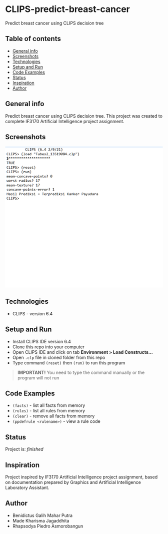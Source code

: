 # CLIPS-predict-breast-cancer

Predict breast cancer using CLIPS decision tree

## Table of contents

-   [General info](#general-info)
-   [Screenshots](#screenshots)
-   [Technologies](#technologies)
-   [Setup and Run](#setup-and-run)
-   [Code Examples](#code-examples)
-   [Status](#status)
-   [Inspiration](#inspiration)
-   [Author](#author)

## General info

Predict breast cancer using CLIPS decision tree. This project was created to complete IF3170 Artificial Intelligence project assignment.

## Screenshots

![Prediction Result](./img/prediction.png)

## Technologies

-   CLIPS - version 6.4

## Setup and Run

-   Install CLIPS IDE version 6.4
-   Clone this repo into your computer
-   Open CLIPS IDE and click on tab **Environment > Load Constructs...**
-   Open `.clp` file in cloned folder from this repo
-   Type command `(reset)` then `(run)` to run this program

> **IMPORTANT!** You need to type the command manually or the program will not run

## Code Examples

-   `(facts)` - list all facts from memory
-   `(rules)` - list all rules from memory
-   `(clear)` - remove all facts from memory
-   `(ppdefrule <rulename>)` - view a rule code

## Status

Project is: _finished_

## Inspiration

Project inspired by IF3170 Artificial Intelligence project assignment, based on documentation prepared by Graphics and Artificial Intelligence Laboratory Assistant.

## Author

-   Benidictus Galih Mahar Putra
-   Made Kharisma Jagaddhita
-   Rhapsodya Piedro Asmorobangun
